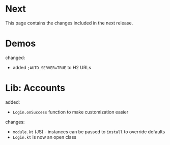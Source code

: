 # Next

This page contains the changes included in the next release.

# Demos

changed:

- added `;AUTO_SERVER=TRUE` to H2 URLs

# Lib: Accounts

added:

- `Login.onSuccess` function to make customization easier
  
changes:

- `module.kt` (JS) - instances can be passed to `install` to override defaults
- `Login.kt` is now an open class

